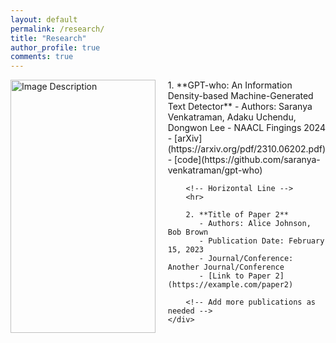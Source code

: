 ```yaml
---
layout: default
permalink: /research/
title: "Research"
author_profile: true
comments: true
---
```

<div style="display: flex;">
    <!-- Image on Left Half -->
    <div style="flex: 1;">
        <img src="images/pipleline_gptwho.png" alt="Image Description" style="width: 100%;">
    </div>
    <!-- Publications List -->
    <div style="flex: 1; margin-left: 20px;">
        1. **GPT-who: An Information Density-based Machine-Generated Text Detector**
           - Authors: Saranya Venkatraman, Adaku Uchendu, Dongwon Lee
           - NAACL Fingings 2024
           - [arXiv](https://arxiv.org/pdf/2310.06202.pdf)
           - [code](https://github.com/saranya-venkatraman/gpt-who)
        
        <!-- Horizontal Line -->
        <hr>

        2. **Title of Paper 2**
           - Authors: Alice Johnson, Bob Brown
           - Publication Date: February 15, 2023
           - Journal/Conference: Another Journal/Conference
           - [Link to Paper 2](https://example.com/paper2)
        
        <!-- Add more publications as needed -->
    </div>
</div>
